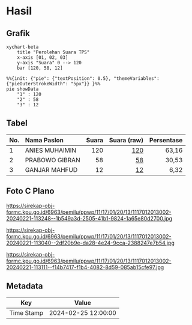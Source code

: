 # Hasil

## Grafik

```mermaid
xychart-beta
    title "Perolehan Suara TPS"
    x-axis [01, 02, 03]
    y-axis "Suara" 0 --> 120
    bar [120, 58, 12]
```

```mermaid
%%{init: {"pie": {"textPosition": 0.5}, "themeVariables": {"pieOuterStrokeWidth": "5px"}} }%%
pie showData
    "1" : 120
    "2" : 58
    "3" : 12
```

## Tabel

| No. | Nama Paslon    | Suara | Suara (raw) | Persentase |
|:--- |:-------------- | -----:| -----------:| ----------:|
| 1   | ANIES MUHAIMIN | 120   | [120][p-1]  | 63,16      |
| 2   | PRABOWO GIBRAN | 58    | [58][p-2]   | 30,53      |
| 3   | GANJAR MAHFUD  | 12    | [12][p-3]   | 6,32       |


[p-1]: https://github.com/gigit-pemilu/pemilu-2024-11-aceh/blob/main/pilpres/hitung-suara/sub/11-aceh/sub/17-bener-meriah/sub/01-pintu-rime-gayo/sub/2013-rime-raya/sub/002-tps/sub/paslon-1.txt
[p-2]: https://github.com/gigit-pemilu/pemilu-2024-11-aceh/blob/main/pilpres/hitung-suara/sub/11-aceh/sub/17-bener-meriah/sub/01-pintu-rime-gayo/sub/2013-rime-raya/sub/002-tps/sub/paslon-2.txt
[p-3]: https://github.com/gigit-pemilu/pemilu-2024-11-aceh/blob/main/pilpres/hitung-suara/sub/11-aceh/sub/17-bener-meriah/sub/01-pintu-rime-gayo/sub/2013-rime-raya/sub/002-tps/sub/paslon-3.txt

## Foto C Plano

https://sirekap-obj-formc.kpu.go.id/6963/pemilu/ppwp/11/17/01/20/13/1117012013002-20240221-113248--1b549a3d-2505-41b1-9824-1a65e80d2700.jpg

https://sirekap-obj-formc.kpu.go.id/6963/pemilu/ppwp/11/17/01/20/13/1117012013002-20240221-113040--2df20b9e-da28-4e24-9cca-2388247e7b54.jpg

https://sirekap-obj-formc.kpu.go.id/6963/pemilu/ppwp/11/17/01/20/13/1117012013002-20240221-113111--f14b7417-f1b4-4082-8d59-085ab15cfe97.jpg


## Metadata

| Key        | Value               |
| ---------- | ------------------- |
| Time Stamp | 2024-02-25 12:00:00 |




